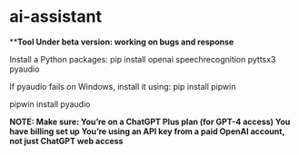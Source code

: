 # ai-assistant
****Tool Under beta version: working on bugs and response**

Install a Python packages:
pip install openai speechrecognition pyttsx3 pyaudio

If pyaudio fails on Windows, install it using:
pip install pipwin

pipwin install pyaudio

**NOTE: Make sure:
You’re on a ChatGPT Plus plan (for GPT-4 access)
You have billing set up
You’re using an API key from a paid OpenAI account, not just ChatGPT web access**
